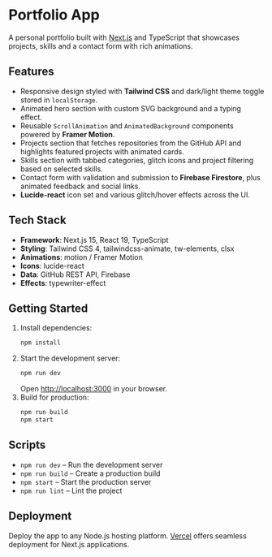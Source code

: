 # Portfolio App

A personal portfolio built with [Next.js](https://nextjs.org/) and TypeScript that showcases projects, skills and a contact form with rich animations.

## Features
- Responsive design styled with **Tailwind CSS** and dark/light theme toggle stored in `localStorage`.
- Animated hero section with custom SVG background and a typing effect.
- Reusable `ScrollAnimation` and `AnimatedBackground` components powered by **Framer Motion**.
- Projects section that fetches repositories from the GitHub API and highlights featured projects with animated cards.
- Skills section with tabbed categories, glitch icons and project filtering based on selected skills.
- Contact form with validation and submission to **Firebase Firestore**, plus animated feedback and social links.
- **Lucide-react** icon set and various glitch/hover effects across the UI.

## Tech Stack
- **Framework**: Next.js 15, React 19, TypeScript
- **Styling**: Tailwind CSS 4, tailwindcss-animate, tw-elements, clsx
- **Animations**: motion / Framer Motion
- **Icons**: lucide-react
- **Data**: GitHub REST API, Firebase
- **Effects**: typewriter-effect

## Getting Started
1. Install dependencies:
   ```bash
   npm install
   ```
2. Start the development server:
   ```bash
   npm run dev
   ```
   Open <http://localhost:3000> in your browser.
3. Build for production:
   ```bash
   npm run build
   npm start
   ```

## Scripts
- `npm run dev` – Run the development server
- `npm run build` – Create a production build
- `npm start` – Start the production server
- `npm run lint` – Lint the project

## Deployment
Deploy the app to any Node.js hosting platform. [Vercel](https://vercel.com/) offers seamless deployment for Next.js applications.